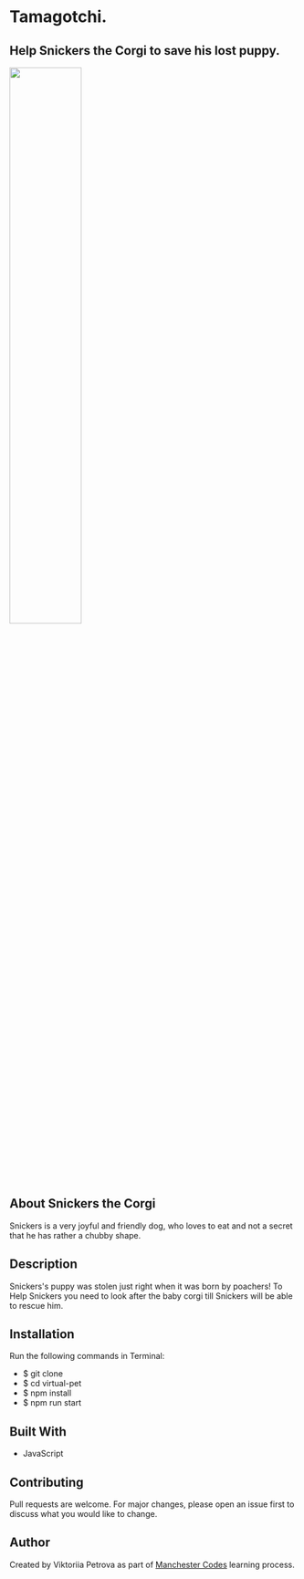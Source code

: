 # Tamagotchi.
## Help Snickers the Corgi to save his lost puppy.

<a href='https://webstockreview.net/image/corgi-clipart-drawn/2550735.html'><img width = 50% src='https://webstockreview.net/images/corgi-clipart-drawn-2.jpg'/></a>

## About Snickers the Corgi

Snickers is a very joyful and friendly dog, who loves to eat and not a secret that he has rather a chubby shape.

## Description

Snickers's puppy was stolen just right when it was born by poachers! 
To Help Snickers you need to look after the baby corgi till Snickers will be able to rescue him.

## Installation

Run the following commands in Terminal:
- $ git clone
- $ cd virtual-pet
- $ npm install
- $ npm run start

## Built With

- JavaScript

## Contributing

Pull requests are welcome. 
For major changes, please open an issue first to discuss what you would like to change.

## Author

Created by Viktoriia Petrova as part of <a href="https://www.manchestercodes.com" target="_blank">Manchester Codes</a> learning process.


